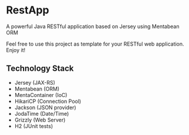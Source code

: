 # RestApp
A powerful Java RESTful application based on Jersey using Mentabean ORM

Feel free to use this project as template for your RESTful web application.
Enjoy it!

## Technology Stack
- Jersey (JAX-RS)
- Mentabean (ORM)
- MentaContainer (IoC)
- HikariCP (Connection Pool)
- Jackson (JSON provider)
- JodaTime (Date/Time)
- Grizzly (Web Server)
- H2 (JUnit tests)

